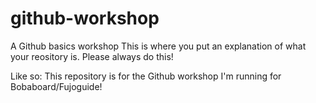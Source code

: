 # github-workshop
A Github basics workshop
This is where you put an explanation of what your reository is. Please always do this!

Like so:
This repository is for the Github workshop I'm running for Bobaboard/Fujoguide!
